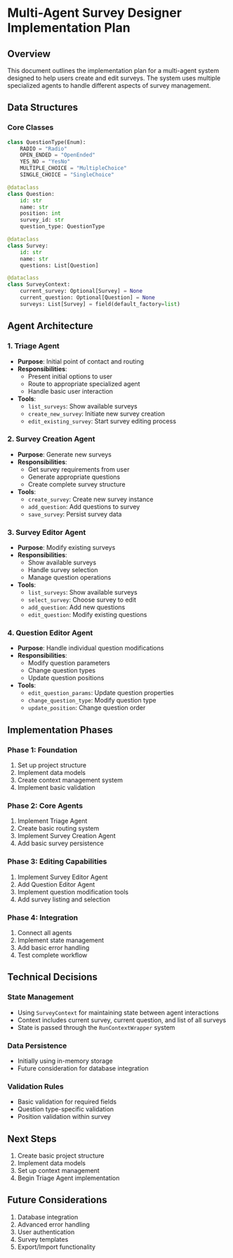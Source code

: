 # Multi-Agent Survey Designer Implementation Plan

## Overview
This document outlines the implementation plan for a multi-agent system designed to help users create and edit surveys. The system uses multiple specialized agents to handle different aspects of survey management.

## Data Structures

### Core Classes
```python
class QuestionType(Enum):
    RADIO = "Radio"
    OPEN_ENDED = "OpenEnded"
    YES_NO = "YesNo"
    MULTIPLE_CHOICE = "MultipleChoice"
    SINGLE_CHOICE = "SingleChoice"

@dataclass
class Question:
    id: str
    name: str
    position: int
    survey_id: str
    question_type: QuestionType

@dataclass
class Survey:
    id: str
    name: str
    questions: List[Question]

@dataclass
class SurveyContext:
    current_survey: Optional[Survey] = None
    current_question: Optional[Question] = None
    surveys: List[Survey] = field(default_factory=list)
```

## Agent Architecture

### 1. Triage Agent
- **Purpose**: Initial point of contact and routing
- **Responsibilities**:
  - Present initial options to user
  - Route to appropriate specialized agent
  - Handle basic user interaction
- **Tools**:
  - `list_surveys`: Show available surveys
  - `create_new_survey`: Initiate new survey creation
  - `edit_existing_survey`: Start survey editing process

### 2. Survey Creation Agent
- **Purpose**: Generate new surveys
- **Responsibilities**:
  - Get survey requirements from user
  - Generate appropriate questions
  - Create complete survey structure
- **Tools**:
  - `create_survey`: Create new survey instance
  - `add_question`: Add questions to survey
  - `save_survey`: Persist survey data

### 3. Survey Editor Agent
- **Purpose**: Modify existing surveys
- **Responsibilities**:
  - Show available surveys
  - Handle survey selection
  - Manage question operations
- **Tools**:
  - `list_surveys`: Show available surveys
  - `select_survey`: Choose survey to edit
  - `add_question`: Add new questions
  - `edit_question`: Modify existing questions

### 4. Question Editor Agent
- **Purpose**: Handle individual question modifications
- **Responsibilities**:
  - Modify question parameters
  - Change question types
  - Update question positions
- **Tools**:
  - `edit_question_params`: Update question properties
  - `change_question_type`: Modify question type
  - `update_position`: Change question order

## Implementation Phases

### Phase 1: Foundation
1. Set up project structure
2. Implement data models
3. Create context management system
4. Implement basic validation

### Phase 2: Core Agents
1. Implement Triage Agent
2. Create basic routing system
3. Implement Survey Creation Agent
4. Add basic survey persistence

### Phase 3: Editing Capabilities
1. Implement Survey Editor Agent
2. Add Question Editor Agent
3. Implement question modification tools
4. Add survey listing and selection

### Phase 4: Integration
1. Connect all agents
2. Implement state management
3. Add basic error handling
4. Test complete workflow

## Technical Decisions

### State Management
- Using `SurveyContext` for maintaining state between agent interactions
- Context includes current survey, current question, and list of all surveys
- State is passed through the `RunContextWrapper` system

### Data Persistence
- Initially using in-memory storage
- Future consideration for database integration

### Validation Rules
- Basic validation for required fields
- Question type-specific validation
- Position validation within survey

## Next Steps
1. Create basic project structure
2. Implement data models
3. Set up context management
4. Begin Triage Agent implementation

## Future Considerations
1. Database integration
2. Advanced error handling
3. User authentication
4. Survey templates
5. Export/Import functionality 